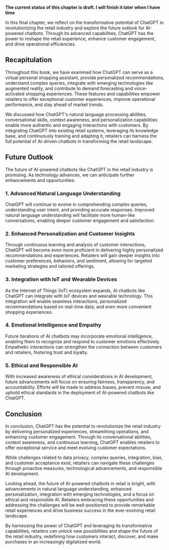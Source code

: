 **The current status of this chapter is draft. I will finish it later when I have time**

In this final chapter, we reflect on the transformative potential of ChatGPT in revolutionizing the retail industry and explore the future outlook for AI-powered chatbots. Through its advanced capabilities, ChatGPT has the power to reshape the retail experience, enhance customer engagement, and drive operational efficiencies.

Recapitulation
--------------

Throughout this book, we have examined how ChatGPT can serve as a virtual personal shopping assistant, provide personalized recommendations, understand complex queries, integrate with emerging technologies like augmented reality, and contribute to demand forecasting and voice-activated shopping experiences. These features and capabilities empower retailers to offer exceptional customer experiences, improve operational performance, and stay ahead of market trends.

We discussed how ChatGPT's natural language processing abilities, conversational skills, context awareness, and personalization capabilities enable more authentic and engaging interactions with customers. By integrating ChatGPT into existing retail systems, leveraging its knowledge base, and continuously training and adapting it, retailers can harness the full potential of AI-driven chatbots in transforming the retail landscape.

Future Outlook
--------------

The future of AI-powered chatbots like ChatGPT in the retail industry is promising. As technology advances, we can anticipate further enhancements and opportunities:

### 1. Advanced Natural Language Understanding

ChatGPT will continue to evolve in comprehending complex queries, understanding user intent, and providing accurate responses. Improved natural language understanding will facilitate more human-like conversations, enabling deeper customer engagement and satisfaction.

### 2. Enhanced Personalization and Customer Insights

Through continuous learning and analysis of customer interactions, ChatGPT will become even more proficient in delivering highly personalized recommendations and experiences. Retailers will gain deeper insights into customer preferences, behaviors, and sentiment, allowing for targeted marketing strategies and tailored offerings.

### 3. Integration with IoT and Wearable Devices

As the Internet of Things (IoT) ecosystem expands, AI chatbots like ChatGPT can integrate with IoT devices and wearable technology. This integration will enable seamless interactions, personalized recommendations based on real-time data, and even more convenient shopping experiences.

### 4. Emotional Intelligence and Empathy

Future iterations of AI chatbots may incorporate emotional intelligence, enabling them to recognize and respond to customer emotions effectively. Empathetic interactions can strengthen the connection between customers and retailers, fostering trust and loyalty.

### 5. Ethical and Responsible AI

With increased awareness of ethical considerations in AI development, future advancements will focus on ensuring fairness, transparency, and accountability. Efforts will be made to address biases, prevent misuse, and uphold ethical standards in the deployment of AI-powered chatbots like ChatGPT.

Conclusion
----------

In conclusion, ChatGPT has the potential to revolutionize the retail industry by delivering personalized experiences, streamlining operations, and enhancing customer engagement. Through its conversational abilities, context awareness, and continuous learning, ChatGPT enables retailers to offer exceptional service and meet evolving customer expectations.

While challenges related to data privacy, complex queries, integration, bias, and customer acceptance exist, retailers can navigate these challenges through proactive measures, technological advancements, and responsible AI development.

Looking ahead, the future of AI-powered chatbots in retail is bright, with advancements in natural language understanding, enhanced personalization, integration with emerging technologies, and a focus on ethical and responsible AI. Retailers embracing these opportunities and addressing the challenges will be well-positioned to provide remarkable retail experiences and drive business success in the ever-evolving retail landscape.

By harnessing the power of ChatGPT and leveraging its transformative capabilities, retailers can unlock new possibilities and shape the future of the retail industry, redefining how customers interact, discover, and make purchases in an increasingly digitalized world.
